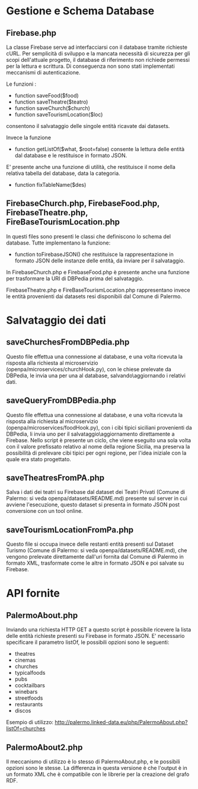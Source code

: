 # Gestione e Schema Database 
## Firebase.php
La classe Firebase serve ad interfacciarsi con il database tramite richieste cURL. 
Per semplicità di sviluppo e la mancata necessità di sicurezza per gli scopi dell'attuale progetto, il database di riferimento non richiede permessi per la lettura e scrittura.
Di conseguenza non sono stati implementati meccanismi di autenticazione.

Le funzioni :
- function saveFood($food)
- function saveTheatre($teatro)
- function saveChurch($church)
- function saveTourismLocation($loc)

consentono il salvataggio delle singole entità ricavate dai datasets.

Invece la funzione
- function getListOf($what, $root=false)
consente la lettura delle entità dal database e le restituisce in formato JSON.

E' presente anche una funzione di utilità, che restituisce il nome della relativa tabella del database, data la categoria.
- function fixTableName($des)

## FirebaseChurch.php, FirebaseFood.php, FirebaseTheatre.php, FireBaseTourismLocation.php
In questi files sono presenti le classi che definiscono lo schema del database.
Tutte implementano la funzione:
- function toFirebaseJSON()
che restituisce la rappresentazione in formato JSON delle instanze delle entità, da inviare per il salvataggio.

In FirebaseChurch.php e FirebaseFood.php è presente anche una funzione per trasformare la URI di DBPedia prima del salvataggio.

FirebaseTheatre.php e FireBaseTourismLocation.php rappresentano invece le entità provenienti dai datasets resi disponibili dal Comune di Palermo.

# Salvataggio dei dati
## saveChurchesFromDBPedia.php
Questo file effettua una connessione al database, e una volta ricevuta la risposta alla richiesta al microservizio (openpa/microservices/churchHook.py), con le chiese prelevate da DBPedia, le invia una per una al database, salvando\aggiornando i relativi dati.

## saveQueryFromDBPedia.php
Questo file effettua una connessione al database, e una volta ricevuta la risposta alla richiesta al microservizio (openpa/microservices/foodHook.py), con i cibi tipici siciliani provenienti da DBPedia, li invia uno per il salvataggio\aggiornamento direttamente a Firebase.
Nello script è presente un ciclo, che viene eseguito una sola volta con il valore prefissato relativo al nome della regione Sicilia, ma preserva la possibilità di prelevare cibi tipici per ogni regione, per l'idea iniziale con la quale era stato progettato.

## saveTheatresFromPA.php
Salva i dati dei teatri su Firebase dal dataset dei Teatri Privati (Comune di Palermo: si veda openpa/datasets/README.md) presente sul server in cui avviene l'esecuzione, questo dataset si presenta in formato JSON post conversione con un tool online.

## saveTourismLocationFromPa.php
Questo file si occupa invece delle restanti entità presenti sul Dataset Turismo (Comune di Palermo: si veda openpa/datasets/README.md), che vengono prelevate direttamente dall'uri fornita dal Comune di Palermo in formato XML, trasformate come le altre in formato JSON e poi salvate su Firebase.

# API fornite
## PalermoAbout.php
Inviando una richiesta HTTP GET a questo script è possibile ricevere la lista delle entità richieste presenti su Firebase in formato JSON. 
E' necessario specificare il parametro listOf, le possibili opzioni sono le seguenti:
- theatres
- cinemas
- churches
- typicalfoods
- pubs
- cocktailbars
- winebars
- streetfoods
- restaurants
- discos

Esempio di utilizzo:
http://palermo.linked-data.eu/php/PalermoAbout.php?listOf=churches

## PalermoAbout2.php
Il meccanismo di utilizzo è lo stesso di PalermoAbout.php, e le possibili opzioni sono le stesse.
La differenza in questa versione è che l'output è in un formato XML che è compatibile con le librerie per la creazione del grafo RDF.

